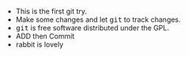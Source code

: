 + This is the first git try.
+ Make some changes and let <kbd>git</kbd> to track changes.
+ <kbd>git</kbd> is free software distributed under the GPL.
+ ADD then Commit
+ rabbit is lovely